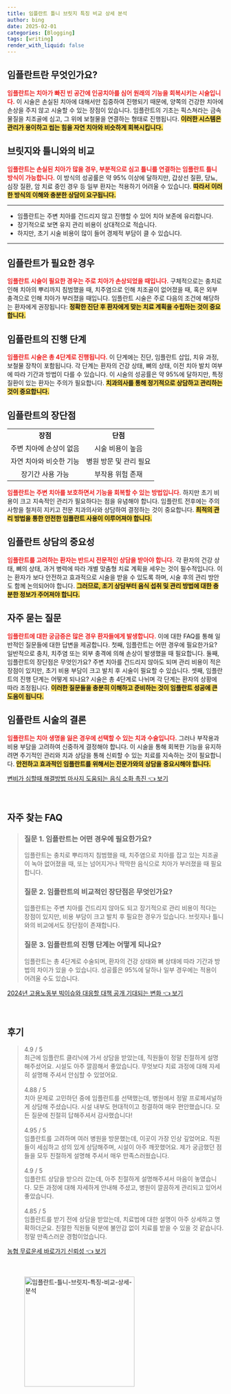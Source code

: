 ```yaml
---
title: 임플란트 틀니 브릿지 특징 비교 상세 분석
author: bing
date: 2025-02-01
categories: [Blogging]
tags: [writing]
render_with_liquid: false
---
```



<h2 id='임플란트_소개'>임플란트란 무엇인가요?</h2>

<p><b><span style="color: #ee2323;">임플란트는 치아가 빠진 빈 공간에 인공치아를 심어 원래의 기능을 회복시키는 시술입니다.</span></b> 이 시술은 손실된 치아에 대해서만 집중하여 진행되기 때문에, 양쪽의 건강한 치아에 손상을 주지 않고 시술할 수 있는 장점이 있습니다. 임플란트의 기초는 픽스쳐라는 금속 물질을 치조골에 심고, 그 위에 보철물을 연결하는 형태로 진행됩니다. <b><span style="background-color: #ffe066;">이러한 시스템은 관리가 용이하고 씹는 힘을 자연 치아와 비슷하게 회복시킵니다.</span></b></p>

<h2 id='임플란트_비교'>브릿지와 틀니와의 비교</h2>

<p><b><span style="color: #ee2323;">임플란트는 손실된 치아가 많을 경우, 부분적으로 심고 틀니를 연결하는 임플란트 틀니 방식이 가능합니다.</span></b> 이 방식의 성공률은 약 95% 이상에 달하지만, 갑상선 질환, 당뇨, 심장 질환, 암 치료 중인 경우 등 일부 환자는 적용하기 어려울 수 있습니다. <b><span style="background-color: #ffe066;">따라서 이러한 방식의 이해와 충분한 상담이 요구됩니다.</span></b></p>

<hr />

<ul>
    <li>임플란트는 주변 치아를 건드리지 않고 진행할 수 있어 치아 보존에 유리합니다.</li>
    <li>장기적으로 보면 유지 관리 비용이 상대적으로 적습니다.</li>
    <li>하지만, 초기 시술 비용이 많이 들어 경제적 부담이 클 수 있습니다.</li>
</ul>

<hr />

<h2 id='임플란트_필요성'>임플란트가 필요한 경우</h2>

<p><b><span style="color: #ee2323;">임플란트 시술이 필요한 경우는 주로 치아가 손상되었을 때입니다.</span></b> 구체적으로는 충치로 인해 치아의 뿌리까지 침범했을 때, 치주염으로 인해 치조골이 없어졌을 때, 혹은 외부 충격으로 인해 치아가 부러졌을 때입니다. 임플란트 시술은 주로 다음의 조건에 해당하는 환자에게 권장됩니다: <b><span style="background-color: #ffe066;">정확한 진단 후 환자에게 맞는 치료 계획을 수립하는 것이 중요합니다.</span></b></p>

<h2 id='임플란트_진행단계'>임플란트의 진행 단계</h2>

<p><b><span style="color: #ee2323;">임플란트 시술은 총 4단계로 진행됩니다.</span></b> 이 단계에는 진단, 임플란트 삽입, 치유 과정, 보철물 장착이 포함됩니다. 각 단계는 환자의 건강 상태, 뼈의 상태, 이전 치아 발치 여부에 따라 기간과 방법이 다를 수 있습니다. 이 시술의 성공률은 약 95%에 달하지만, 특정 질환이 있는 환자는 주의가 필요합니다. <b><span style="background-color: #ffe066;">치과의사를 통해 정기적으로 상담하고 관리하는 것이 중요합니다.</span></b></p>

<h2 id='임플란트_장단점'>임플란트의 장단점</h2>

<table>
    <tr>
        <td style="text-align: center; height: 17px;"><b>장점</b></td>
        <td style="text-align: center; height: 17px;"><b>단점</b></td>
    </tr>
    <tr>
        <td style="text-align: center; height: 17px;">주변 치아에 손상이 없음</td>
        <td style="text-align: center; height: 17px;">시술 비용이 높음</td>
    </tr>
    <tr>
        <td style="text-align: center; height: 17px;">자연 치아와 비슷한 기능</td>
        <td style="text-align: center; height: 17px;">병원 방문 및 관리 필요</td>
    </tr>
    <tr>
        <td style="text-align: center; height: 17px;">장기간 사용 가능</td>
        <td style="text-align: center; height: 17px;">부작용 위험 존재</td>
    </tr>
</table>

<p><b><span style="color: #ee2323;">임플란트는 주변 치아를 보호하면서 기능을 회복할 수 있는 방법입니다.</span></b> 하지만 초기 비용이 크고 지속적인 관리가 필요하다는 점을 유념해야 합니다. 임플란트 전후에는 주의사항을 철저히 지키고 전문 치과의사와 상담하여 결정하는 것이 중요합니다. <b><span style="background-color: #ffe066;">최적의 관리 방법을 통한 안전한 임플란트 사용이 이루어져야 합니다.</span></b></p>

<h2 id='임플란트_상담'>임플란트 상담의 중요성</h2>

<p><b><span style="color: #ee2323;">임플란트를 고려하는 환자는 반드시 전문적인 상담을 받아야 합니다.</span></b> 각 환자의 건강 상태, 뼈의 상태, 과거 병력에 따라 개별 맞춤형 치료 계획을 세우는 것이 필수적입니다. 이는 환자가 보다 안전하고 효과적으로 시술을 받을 수 있도록 하며, 시술 후의 관리 방안도 함께 논의되어야 합니다. <b><span style="background-color: #ffe066;">그러므로, 초기 상담부터 음식 섭취 및 관리 방법에 대한 충분한 정보가 주어져야 합니다.</span></b></p>

<h2 id='임플란트_QA'>자주 묻는 질문</h2>

<p><b><span style="color: #ee2323;">임플란트에 대한 궁금증은 많은 경우 환자들에게 발생합니다.</span></b> 이에 대한 FAQ를 통해 일반적인 질문들에 대한 답변을 제공합니다. 첫째, 임플란트는 어떤 경우에 필요한가요? 일반적으로 충치, 치주염 또는 외부 충격에 의해 손상이 발생했을 때 필요합니다. 둘째, 임플란트의 장단점은 무엇인가요? 주변 치아를 건드리지 않아도 되며 관리 비용이 적은 장점이 있지만, 초기 비용 부담이 크고 발치 후 시술이 필요할 수 있습니다. 셋째, 임플란트의 진행 단계는 어떻게 되나요? 시술은 총 4단계로 나뉘며 각 단계는 환자의 상황에 따라 조정됩니다. <b><span style="background-color: #ffe066;">이러한 질문들을 충분히 이해하고 준비하는 것이 임플란트 성공에 큰 도움이 됩니다.</span></b></p>

<h2 id='결론'>임플란트 시술의 결론</h2>

<p><b><span style="color: #ee2323;">임플란트는 치아 생명을 잃은 경우에 선택할 수 있는 치과 수술입니다.</span></b> 그러나 부작용과 비용 부담을 고려하여 신중하게 결정해야 합니다. 이 시술을 통해 회복한 기능을 유지하려면 주기적인 관리와 치과 상담을 통해 신뢰할 수 있는 치료를 지속하는 것이 필요합니다. <b><span style="background-color: #ffe066;">안전하고 효과적인 임플란트를 위해서는 전문가와의 상담을 중요시해야 합니다.</span></b></p>


<p><a class="click-button" title="변비가 심할때 해결방법 마사지 도움되는 음식 소화 촉진" href="https://adkhouse.github.io/posts/%EB%B3%80%EB%B9%84%EA%B0%80-%EC%8B%AC%ED%95%A0%EB%95%8C-%ED%95%B4%EA%B2%B0%EB%B0%A9%EB%B2%95-%EB%A7%88%EC%82%AC%EC%A7%80-%EB%8F%84%EC%9B%80%EB%90%98%EB%8A%94-%EC%9D%8C%EC%8B%9D-%EC%86%8C%ED%99%94-%EC%B4%89%EC%A7%84/" rel="dofollow">변비가 심할때 해결방법 마사지 도움되는 음식 소화 촉진 👈 보기</a></p><br>
<h2 id='자주_찾는_FAQ'>자주 찾는 FAQ</h2>
<div itemscope="" itemtype="https://schema.org/FAQPage"> 
<blockquote> 
<div itemscope="" itemprop="mainEntity" itemtype="https://schema.org/Question"> 
<h3 itemprop="name">질문 1. 임플란트는 어떤 경우에 필요한가요?</h3> 
<div itemscope="" itemprop="acceptedAnswer" itemtype="https://schema.org/Answer"> 
<span itemprop="text"> 
<p>임플란트는 충치로 뿌리까지 침범했을 때, 치주염으로 치아를 잡고 있는 치조골이 녹아 없어졌을 때, 또는 넘어지거나 딱딱한 음식으로 치아가 부러졌을 때 필요합니다.</p> 
</span> 
</div> 
</div> 

<div itemscope="" itemprop="mainEntity" itemtype="https://schema.org/Question"> 
<h3 itemprop="name">질문 2. 임플란트의 비교적인 장단점은 무엇인가요?</h3> 
<div itemscope="" itemprop="acceptedAnswer" itemtype="https://schema.org/Answer"> 
<span itemprop="text"> 
<p>임플란트는 주변 치아를 건드리지 않아도 되고 장기적으로 관리 비용이 적다는 장점이 있지만, 비용 부담이 크고 발치 후 필요한 경우가 있습니다. 브릿지나 틀니와의 비교에서도 장단점이 존재합니다.</p> 
</span> 
</div> 
</div> 

<div itemscope="" itemprop="mainEntity" itemtype="https://schema.org/Question"> 
<h3 itemprop="name">질문 3. 임플란트의 진행 단계는 어떻게 되나요?</h3> 
<div itemscope="" itemprop="acceptedAnswer" itemtype="https://schema.org/Answer"> 
<span itemprop="text"> 
<p>임플란트는 총 4단계로 수술되며, 환자의 건강 상태와 뼈 상태에 따라 기간과 방법의 차이가 있을 수 있습니다. 성공률은 95%에 달하나 일부 경우에는 적용이 어려울 수도 있습니다.</p> 
</span> 
</div> 
</div> 
</blockquote> 
</div>
<p><a class="click-button" title="2024년 고용노동부 빅이슈와 대응할 대책 공개 기대되는 변화" href="https://adkhouse.github.io/posts/2024%EB%85%84-%EA%B3%A0%EC%9A%A9%EB%85%B8%EB%8F%99%EB%B6%80-%EB%B9%85%EC%9D%B4%EC%8A%88%EC%99%80-%EB%8C%80%EC%9D%91%ED%95%A0-%EB%8C%80%EC%B1%85-%EA%B3%B5%EA%B0%9C-%EA%B8%B0%EB%8C%80%EB%90%98%EB%8A%94-%EB%B3%80%ED%99%94/" rel="dofollow">2024년 고용노동부 빅이슈와 대응할 대책 공개 기대되는 변화 👈 보기</a></p><br>
<h2 id='후기'>후기</h2>
<div itemscope itemtype="https://schema.org/Product">
  <blockquote>
  <div itemprop="review" itemscope itemtype="https://schema.org/Review">
      <div itemprop="reviewRating" itemscope itemtype="https://schema.org/Rating"> <span itemprop="ratingValue">4.9</span> / <span itemprop="bestRating">5</span> </div>
      <span itemprop="reviewBody">최근에 임플란트 클리닉에 가서 상담을 받았는데, 직원들이 정말 친절하게 설명해주셨어요. 시설도 아주 깔끔해서 좋았습니다. 무엇보다 치료 과정에 대해 자세히 설명해 주셔서 안심할 수 있었어요.</span>
  </div>
  <br>
  <div itemprop="review" itemscope itemtype="https://schema.org/Review">
      <div itemprop="reviewRating" itemscope itemtype="https://schema.org/Rating"> <span itemprop="ratingValue">4.88</span> / <span itemprop="bestRating">5</span> </div>
      <span itemprop="reviewBody">치아 문제로 고민하던 중에 임플란트를 선택했는데, 병원에서 정말 프로페셔널하게 상담해 주셨습니다. 시설 내부도 현대적이고 청결하여 매우 편안했습니다. 모든 질문에 친절히 답해주셔서 감사했습니다!</span>
  </div>
  <br>
  <div itemprop="review" itemscope itemtype="https://schema.org/Review">
      <div itemprop="reviewRating" itemscope itemtype="https://schema.org/Rating"> <span itemprop="ratingValue">4.95</span> / <span itemprop="bestRating">5</span> </div>
      <span itemprop="reviewBody">임플란트를 고려하며 여러 병원을 방문했는데, 이곳이 가장 인상 깊었어요. 직원들이 세심하고 성의 있게 상담해주며, 시설이 아주 깨끗했어요. 제가 궁금했던 점들을 모두 친절하게 설명해 주셔서 매우 만족스러웠습니다.</span>
  </div>
  <br>
  <div itemprop="review" itemscope itemtype="https://schema.org/Review">
      <div itemprop="reviewRating" itemscope itemtype="https://schema.org/Rating"> <span itemprop="ratingValue">4.9</span> / <span itemprop="bestRating">5</span> </div>
      <span itemprop="reviewBody">임플란트 상담을 받으러 갔는데, 아주 친절하게 설명해주셔서 마음이 놓였습니다. 모든 과정에 대해 자세하게 안내해 주셨고, 병원이 깔끔하게 관리되고 있어서 좋았습니다.</span>
  </div>
  <br>
  <div itemprop="review" itemscope itemtype="https://schema.org/Review">
      <div itemprop="reviewRating" itemscope itemtype="https://schema.org/Rating"> <span itemprop="ratingValue">4.85</span> / <span itemprop="bestRating">5</span> </div>
      <span itemprop="reviewBody">임플란트를 받기 전에 상담을 받았는데, 치료법에 대한 설명이 아주 상세하고 명확하더군요. 친절한 직원들 덕분에 불안감 없이 치료를 받을 수 있을 것 같습니다. 정말 만족스러운 경험이었습니다.</span>
  </div>
  </blockquote>
</div>
<p><a class="click-button" title="농협 무료운세 바로가기 신뢰성" href="https://adkhouse.github.io/posts/%EB%86%8D%ED%98%91-%EB%AC%B4%EB%A3%8C%EC%9A%B4%EC%84%B8-%EB%B0%94%EB%A1%9C%EA%B0%80%EA%B8%B0-%EC%8B%A0%EB%A2%B0%EC%84%B1/" rel="dofollow">농협 무료운세 바로가기 신뢰성 👈 보기</a></p><br>
<figure class="image"><img src="https://adkhouse.github.io/assets/img/thumbnail/임플란트-틀니-브릿지-특징-비교-상세-분석.webp" alt="임플란트-틀니-브릿지-특징-비교-상세-분석" width="256" height="256"></figure>